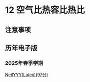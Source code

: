 # 12 空气比热容比热比

## 注意事项


## 历年电子版

### 2025年春季学期

[NeilYYY(Latex)(97分)](https://github.com/NeilYYYY/PHY104B_SUSTech_Experiments_of_Fundamental_Physics/tree/main/9_%E7%A9%BA%E6%B0%94%E6%AF%94%E7%83%AD%E5%AE%B9%E6%AF%94%E7%9A%84%E6%B5%8B%E5%AE%9A_97%E5%88%86)